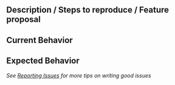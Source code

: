 ## Description / Steps to reproduce / Feature proposal

## Current Behavior

## Expected Behavior


<!--
HELP US HELP YOU, PLEASE
- Do a quick search to avoid duplicate issues
- Provide as much information as possible (reproduction sandbox, use case for features, etc.)
- Consider using a more suitable venue for questions such as Stack Overflow, Gitter, etc.
-->

_See [Reporting Issues](http://loopback.io/doc/en/contrib/Reporting-issues.html) for more tips on writing good issues_
